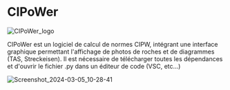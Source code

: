 # CIPoWer    


   ![CIPoWer_logo](https://github.com/lh67000/CIPoWer/assets/125373956/a0c00bc5-f7a5-43a6-b99a-a5abeb2e0663)

CIPoWer est un logiciel de calcul de normes CIPW, intégrant une interface graphique permettant l'affichage de photos de roches et de diagrammes (TAS, Streckeisen).
Il est nécessaire de télécharger toutes les dépendances et d'ouvrir le fichier .py dans un éditeur de code (VSC, etc...)

![Screenshot_2024-03-05_10-28-41](https://github.com/lh67000/CIPoWer/assets/125373956/39cac540-0449-4bf1-8a14-21a53a7fd7c1)
